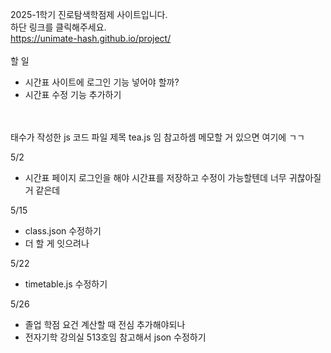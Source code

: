 2025-1학기 진로탐색학점제 사이트입니다. <br>
하단 링크를 클릭해주세요. <br>
https://unimate-hash.github.io/project/
<br>
<br>
할 일 <br>
- 시간표 사이트에 로그인 기능 넣어야 할까?
- 시간표 수정 기능 추가하기


<br><br>
태수가 작성한 js 코드 파일 제목 tea.js 임 참고하셈 메모할 거 있으면 여기에 ㄱㄱ


5/2
- 시간표 페이지 로그인을 해야 시간표를 저장하고 수정이 가능할텐데 너무 귀찮아질 거 같은데

5/15
- class.json 수정하기
- 더 할 게 잇으려나

5/22
- timetable.js 수정하기

5/26
- 졸업 학점 요건 계산할 때 전심 추가해야되나
- 전자기학 강의실 513호임 참고해서 json 수정하기
